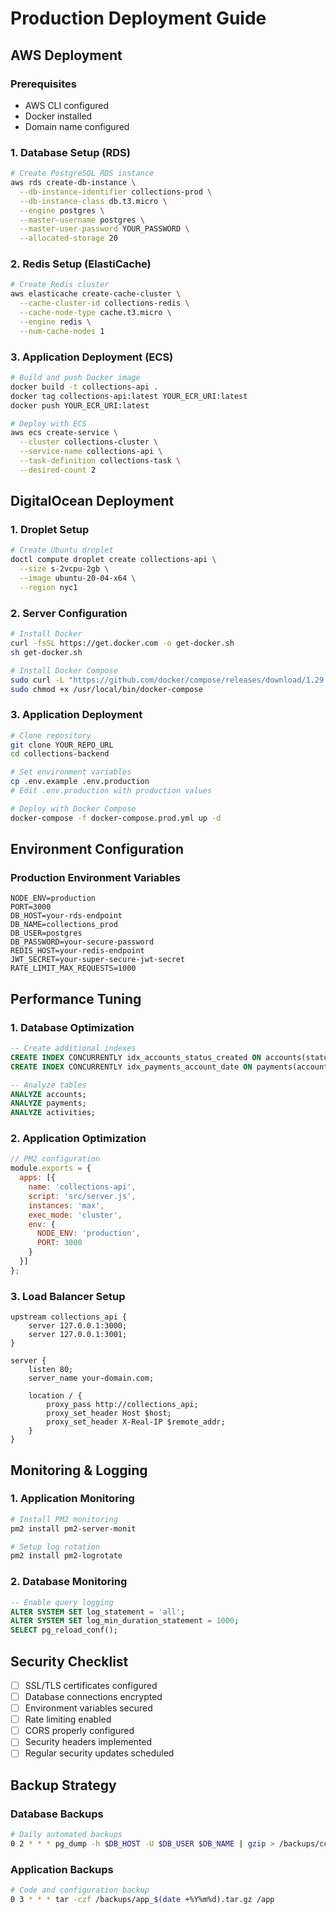 # Production Deployment Guide

## AWS Deployment

### Prerequisites
- AWS CLI configured
- Docker installed
- Domain name configured

### 1. Database Setup (RDS)
```bash
# Create PostgreSQL RDS instance
aws rds create-db-instance \
  --db-instance-identifier collections-prod \
  --db-instance-class db.t3.micro \
  --engine postgres \
  --master-username postgres \
  --master-user-password YOUR_PASSWORD \
  --allocated-storage 20
```

### 2. Redis Setup (ElastiCache)
```bash
# Create Redis cluster
aws elasticache create-cache-cluster \
  --cache-cluster-id collections-redis \
  --cache-node-type cache.t3.micro \
  --engine redis \
  --num-cache-nodes 1
```

### 3. Application Deployment (ECS)
```bash
# Build and push Docker image
docker build -t collections-api .
docker tag collections-api:latest YOUR_ECR_URI:latest
docker push YOUR_ECR_URI:latest

# Deploy with ECS
aws ecs create-service \
  --cluster collections-cluster \
  --service-name collections-api \
  --task-definition collections-task \
  --desired-count 2
```

## DigitalOcean Deployment

### 1. Droplet Setup
```bash
# Create Ubuntu droplet
doctl compute droplet create collections-api \
  --size s-2vcpu-2gb \
  --image ubuntu-20-04-x64 \
  --region nyc1
```

### 2. Server Configuration
```bash
# Install Docker
curl -fsSL https://get.docker.com -o get-docker.sh
sh get-docker.sh

# Install Docker Compose
sudo curl -L "https://github.com/docker/compose/releases/download/1.29.2/docker-compose-$(uname -s)-$(uname -m)" -o /usr/local/bin/docker-compose
sudo chmod +x /usr/local/bin/docker-compose
```

### 3. Application Deployment
```bash
# Clone repository
git clone YOUR_REPO_URL
cd collections-backend

# Set environment variables
cp .env.example .env.production
# Edit .env.production with production values

# Deploy with Docker Compose
docker-compose -f docker-compose.prod.yml up -d
```

## Environment Configuration

### Production Environment Variables
```env
NODE_ENV=production
PORT=3000
DB_HOST=your-rds-endpoint
DB_NAME=collections_prod
DB_USER=postgres
DB_PASSWORD=your-secure-password
REDIS_HOST=your-redis-endpoint
JWT_SECRET=your-super-secure-jwt-secret
RATE_LIMIT_MAX_REQUESTS=1000
```

## Performance Tuning

### 1. Database Optimization
```sql
-- Create additional indexes
CREATE INDEX CONCURRENTLY idx_accounts_status_created ON accounts(status, created_at);
CREATE INDEX CONCURRENTLY idx_payments_account_date ON payments(account_id, created_at);

-- Analyze tables
ANALYZE accounts;
ANALYZE payments;
ANALYZE activities;
```

### 2. Application Optimization
```javascript
// PM2 configuration
module.exports = {
  apps: [{
    name: 'collections-api',
    script: 'src/server.js',
    instances: 'max',
    exec_mode: 'cluster',
    env: {
      NODE_ENV: 'production',
      PORT: 3000
    }
  }]
};
```

### 3. Load Balancer Setup
```nginx
upstream collections_api {
    server 127.0.0.1:3000;
    server 127.0.0.1:3001;
}

server {
    listen 80;
    server_name your-domain.com;
    
    location / {
        proxy_pass http://collections_api;
        proxy_set_header Host $host;
        proxy_set_header X-Real-IP $remote_addr;
    }
}
```

## Monitoring & Logging

### 1. Application Monitoring
```bash
# Install PM2 monitoring
pm2 install pm2-server-monit

# Setup log rotation
pm2 install pm2-logrotate
```

### 2. Database Monitoring
```sql
-- Enable query logging
ALTER SYSTEM SET log_statement = 'all';
ALTER SYSTEM SET log_min_duration_statement = 1000;
SELECT pg_reload_conf();
```

## Security Checklist

- [ ] SSL/TLS certificates configured
- [ ] Database connections encrypted
- [ ] Environment variables secured
- [ ] Rate limiting enabled
- [ ] CORS properly configured
- [ ] Security headers implemented
- [ ] Regular security updates scheduled

## Backup Strategy

### Database Backups
```bash
# Daily automated backups
0 2 * * * pg_dump -h $DB_HOST -U $DB_USER $DB_NAME | gzip > /backups/collections_$(date +%Y%m%d).sql.gz
```

### Application Backups
```bash
# Code and configuration backup
0 3 * * * tar -czf /backups/app_$(date +%Y%m%d).tar.gz /app
```